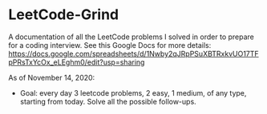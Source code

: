 # LeetCode-Grind

A documentation of all the LeetCode problems I solved in order to prepare for a coding interview.
See this Google Docs for more details: https://docs.google.com/spreadsheets/d/1Nwby2qJRpPSuXBTRxkvUO17TFpPRsTxYcOx_eLEghm0/edit?usp=sharing

As of November 14, 2020: 
- Goal: every day 3 leetcode problems, 2 easy, 1 medium, of any type, starting from today. Solve all the possible follow-ups.
